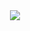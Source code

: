 <div align="center">
  <img src="https://skinmc.net/en/achievement/24/Achievement+Get%21/Clicked+into+my+profile."" />
</div>
